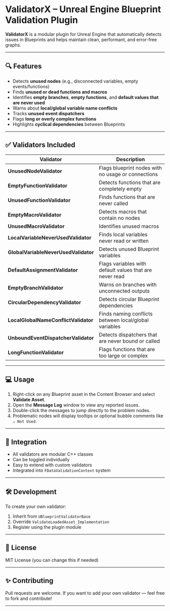 # ValidatorX – Unreal Engine Blueprint Validation Plugin

**ValidatorX** is a modular plugin for Unreal Engine that automatically detects issues in Blueprints and helps maintain clean, performant, and error-free graphs.

---

## 🔍 Features

- Detects **unused nodes** (e.g., disconnected variables, empty events/functions)
- Finds **unused or dead functions and macros**
- Identifies **empty branches**, **empty functions**, and **default values that are never used**
- Warns about **local/global variable name conflicts**
- Tracks **unused event dispatchers**
- Flags **long or overly complex functions**
- Highlights **cyclical dependencies** between Blueprints

---

## ✅ Validators Included

| Validator                         | Description |
|----------------------------------|-------------|
| **UnusedNodeValidator**          | Flags blueprint nodes with no usage or connections |
| **EmptyFunctionValidator**       | Detects functions that are completely empty |
| **UnusedFunctionValidator**      | Finds functions that are never called |
| **EmptyMacroValidator**          | Detects macros that contain no nodes |
| **UnusedMacroValidator**         | Identifies unused macros |
| **LocalVariableNeverUsedValidator** | Finds local variables never read or written |
| **GlobalVariableNeverUsedValidator** | Detects unused Blueprint variables |
| **DefaultAssignmentValidator**   | Flags variables with default values that are never read |
| **EmptyBranchValidator**         | Warns on branches with unconnected outputs |
| **CircularDependencyValidator**  | Detects circular Blueprint dependencies |
| **LocalGlobalNameConflictValidator** | Finds naming conflicts between local/global variables |
| **UnboundEventDispatcherValidator** | Detects dispatchers that are never bound or called |
| **LongFunctionValidator**        | Flags functions that are too large or complex |

---

## 💻 Usage

1. Right-click on any Blueprint asset in the Content Browser and select **Validate Asset**.
2. Open the **Message Log** window to view any reported issues.
3. Double-click the messages to jump directly to the problem nodes.
4. Problematic nodes will display tooltips or optional bubble comments like `⚠ Not Used`.

---

## 🧩 Integration

- All validators are modular C++ classes
- Can be toggled individually
- Easy to extend with custom validators
- Integrated into `FDataValidationContext` system

---

## 🛠 Development

To create your own validator:
1. Inherit from `UBlueprintValidatorBase`
2. Override `ValidateLoadedAsset_Implementation`
3. Register using the plugin module

---


## 📜 License

MIT License (you can change this if needed)

---

## ✨ Contributing

Pull requests are welcome. If you want to add your own validator — feel free to fork and contribute!

---

